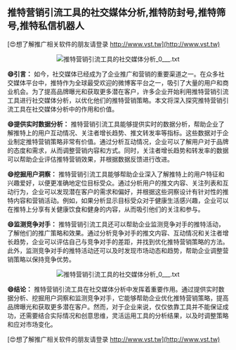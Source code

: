 ## **推特营销引流工具的社交媒体分析,推特防封号,推特筛号,推特私信机器人**

[😍想了解推广相关软件的朋友请登录 http://www.vst.tw](http://www.vst.tw)

 <center><img src="https://vst.tw/MP4/tuiguang/png/4.png" alt="推特营销引流工具的社交媒体分析_0___.txt"></center>

**😄引言：**
如今，社交媒体已经成为了企业推广和营销的重要渠道之一。在众多社交媒体平台中，推特作为全球最受欢迎的微博客平台之一，吸引了大量的用户和商业机会。为了提高品牌曝光和获取更多潜在客户，许多企业开始利用推特营销引流工具进行社交媒体分析，以优化他们的推特营销策略。本文将深入探究推特营销引流工具在社交媒体分析中的作用和价值。

**😄提供实时数据分析：**
推特营销引流工具能够提供实时的数据分析，帮助企业了解推特上的用户互动情况、关注者增长趋势、推文转发率等指标。这些数据对于企业制定推特营销策略非常有价值。通过分析互动情况，企业可以了解用户对于品牌的态度和需求，从而调整营销内容和方式。同时，关注者增长趋势和转发率的数据可以帮助企业评估推特营销效果，并根据数据反馈进行改进。

**😄挖掘用户洞察：**
推特营销引流工具能够帮助企业深入了解推特上的用户特征和兴趣爱好，以便更准确地定位目标受众。通过分析用户的推文内容、关注列表和互动行为，企业可以发现潜在客户的需求和偏好，并根据这些洞察设计有针对性的推特内容和营销活动。例如，如果分析显示目标受众对于健康生活感兴趣，企业可以在推特上分享有关健康饮食和健身的内容，从而吸引他们的关注和参与。

**😄监测竞争对手：**
推特营销引流工具还可以帮助企业监测竞争对手的推特活动，了解他们的推广策略和效果。通过分析竞争对手的推文内容、互动情况和关注者增长趋势，企业可以评估自己与竞争对手的差距，并找到优化推特营销策略的方法。此外，监测竞争对手的推特活动还可以及时发现市场动态和趋势，帮助企业调整营销策略以保持竞争优势。

 <center><img src="https://vst.tw/MP4/tuiguang/png/5.png" alt="推特营销引流工具的社交媒体分析_0___.txt"></center>

**😄结论：**
推特营销引流工具在社交媒体分析中发挥着重要作用。通过提供实时数据分析、挖掘用户洞察和监测竞争对手，它能够帮助企业优化推特营销策略，提高品牌曝光和获取更多潜在客户。然而，对于企业来说，仅仅依靠工具并不能保证成功，还需要结合实际情况和创意思维，灵活运用工具的分析结果，以及时调整策略和应对市场变化。

[😍想了解推广相关软件的朋友请登录 http://www.vst.tw](http://www.vst.tw)



